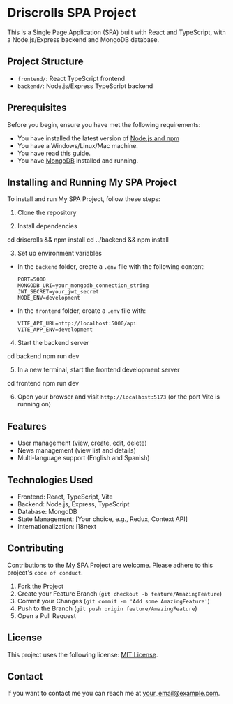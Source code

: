 # Driscrolls SPA Project

This is a Single Page Application (SPA) built with React and TypeScript, with a Node.js/Express backend and MongoDB database.

## Project Structure

- `frontend/`: React TypeScript frontend
- `backend/`: Node.js/Express TypeScript backend

## Prerequisites

Before you begin, ensure you have met the following requirements:
* You have installed the latest version of [Node.js and npm](https://nodejs.org/)
* You have a Windows/Linux/Mac machine.
* You have read this guide.
* You have [MongoDB](https://www.mongodb.com/try/download/community) installed and running.

## Installing and Running My SPA Project

To install and run My SPA Project, follow these steps:

1. Clone the repository

2. Install dependencies

cd driscrolls && npm install
cd ../backend && npm install

3. Set up environment variables
- In the `backend` folder, create a `.env` file with the following content:
  ```
  PORT=5000
  MONGODB_URI=your_mongodb_connection_string
  JWT_SECRET=your_jwt_secret
  NODE_ENV=development
  ```
- In the `frontend` folder, create a `.env` file with:
  ```
  VITE_API_URL=http://localhost:5000/api
  VITE_APP_ENV=development
  ```

4. Start the backend server

cd backend
npm run dev

5. In a new terminal, start the frontend development server

cd frontend
npm run dev

6. Open your browser and visit `http://localhost:5173` (or the port Vite is running on)

## Features

- User management (view, create, edit, delete)
- News management (view list and details)
- Multi-language support (English and Spanish)

## Technologies Used

- Frontend: React, TypeScript, Vite
- Backend: Node.js, Express, TypeScript
- Database: MongoDB
- State Management: [Your choice, e.g., Redux, Context API]
- Internationalization: i18next

## Contributing

Contributions to the My SPA Project are welcome. Please adhere to this project's `code of conduct`.

1. Fork the Project
2. Create your Feature Branch (`git checkout -b feature/AmazingFeature`)
3. Commit your Changes (`git commit -m 'Add some AmazingFeature'`)
4. Push to the Branch (`git push origin feature/AmazingFeature`)
5. Open a Pull Request

## License

This project uses the following license: [MIT License](https://opensource.org/licenses/MIT).

## Contact

If you want to contact me you can reach me at <your_email@example.com>.